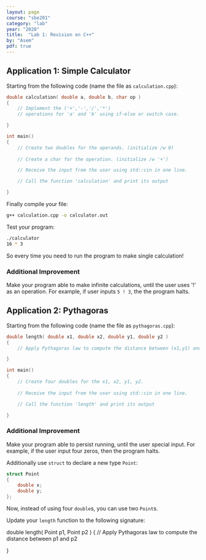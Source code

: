 ```yaml
---
layout: page
course: "sbe201"
category: "lab"
year: "2020"
title:  "Lab 1: Revision on C++"
by: "Asem"
pdf: true
---
```


## Application 1: Simple Calculator

Starting from the following code (name the file as `calculation.cpp`):

```c++
double calculation( double a, double b, char op )
{
    // Implement the ('+','-','/','*') 
    // operations for 'a' and 'b' using if-else or switch case.

}

int main()
{
    // Create two doubles for the operands. (initialize /w 0)
    
    // Create a char for the operation. (initialize /w '+')

    // Receive the input from the user using std::cin in one line.

    // Call the function 'calculation' and print its output

}
```

Finally compile your file:

```bash
g++ calculation.cpp -o calculator.out
```

Test your program:

```bash
./calculator
16 * 3
```

So every time you need to run the program to make single calculation!

### Additional Improvement

Make your program able to make infinite calculations, until the user uses '!' as an operation. For example, if user inputs `5 ! 3`, the the program halts.


## Application 2: Pythagoras

Starting from the following code (name the file as `pythagoras.cpp`):

```c++
double length( double x1, double x2, double y1, double y2 )
{
    // Apply Pythagoras law to compute the distance between (x1,y1) and (x2,y2) 

}

int main()
{
    // Create four doubles for the x1, x2, y1, y2.
    
    // Receive the input from the user using std::cin in one line.

    // Call the function 'length' and print its output

}
```


### Additional Improvement

Make your program able to persist running, until the user special input. For example, if the user input four zeros, then the program halts.


Additionally use `struct` to declare a new type `Point`:

```c++
struct Point
{
    double x;
    double y;
};
```

Now, instead of using four `double`s, you can use two `Point`s.


Update your `length` function to the following signature:

double length( Point p1, Point p2 )
{
    // Apply Pythagoras law to compute the distance between p1 and p2 

}